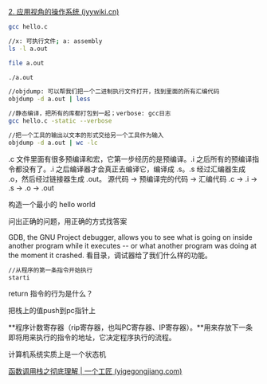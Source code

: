 [2. 应用视角的操作系统 (jyywiki.cn)](https://jyywiki.cn/OS/2023/build/lect2.ipynb)

~~~ bash
gcc hello.c

//x: 可执行文件; a: assembly
ls -l a.out

file a.out

./a.out

//objdump: 可以帮我们把一个二进制执行文件打开，找到里面的所有汇编代码
objdump -d a.out | less

//静态编译，把所有的库都打包到一起；verbose: gcc日志
gcc hello.c -static --verbose

//把一个工具的输出以文本的形式交给另一个工具作为输入
objdump -d a.out | wc -lc


~~~

.c 文件里面有很多预编译和宏，它第一步经历的是预编译。.i 之后所有的预编译指令都没有了。.i 之后编译器才会真正去编译它，编译成 .s。.s 经过汇编器生成 .o，然后经过链接器生成 .out。
源代码 -> 预编译完的代码 -> 汇编代码
.c -> .i -> .s -> .o -> .out

构造一个最小的 hello world



问出正确的问题，用正确的方式找答案

GDB, the GNU Project debugger, allows you to see what is going on inside another program while it executes -- or what another program was doing at the moment it crashed.
看目录，调试器给了我们什么样的功能。

~~~bash
//从程序的第一条指令开始执行
starti
~~~



return 指令的行为是什么？

把栈上的值push到pc指针上

**程序计数寄存器（rip寄存器，也叫PC寄存器、IP寄存器）。**用来存放下一条即将用来执行的指令的地址，它决定程序执行的流程。



计算机系统实质上是一个状态机



[函数调用栈之彻底理解 | 一个工匠 (yigegongjiang.com)](https://www.yigegongjiang.com/2022/函数调用栈之彻底理解/)
